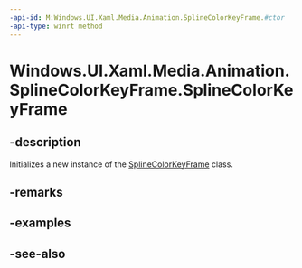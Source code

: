 ```yaml
---
-api-id: M:Windows.UI.Xaml.Media.Animation.SplineColorKeyFrame.#ctor
-api-type: winrt method
---
```


<!-- Method syntax
public SplineColorKeyFrame()
-->

# Windows.UI.Xaml.Media.Animation.SplineColorKeyFrame.SplineColorKeyFrame

## -description
Initializes a new instance of the [SplineColorKeyFrame](splinecolorkeyframe.md) class.


## -remarks

## -examples

## -see-also
